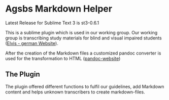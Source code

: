 Agsbs Markdown Helper
===================

Latest Release for Sublime Text 3 is st3-0.6.1


This is a sublime plugin which is used in our working group. Our working group is transcribing study materials
for blind and visual impaired students ([Elvis - german Website](http://elvis.inf.tu-dresden.de)).

After the creation of the Markdown files a customized pandoc converter is used for the transformation to HTML
([pandoc-website](http://johnmacfarlane.net/pandoc/))

## The Plugin

The plugin offered different functions to fulfil our guidelines, add Markdown content and
helps unknown transcribers to create markdown-files.

<!--

A details description of all functions and shortcuts will be written soon.

### The directory structure of material

The shortcut F2 opens the dialog for the input of the title, chaptercount, language, preface.
You have the separats the values by | .
sampleBook|3|en|0
The plugin creates the following folders and files:

sampleBook/
k01/
k02/
k03/
.lecture_meta_data.dcxml





### Shortcut

There are shortcuts for the generation of content like folder structure, convert to HTML or check the md-content by our check-tool. All these commands are set to the function-keys (see table below)

#### Shortcuts for Generation/Conversion of content

| Shortcut | Explanation                                 | implemented for |
| -----    | -------                                     | ---             |
| F2       | create structure                            | Windows         |
| F3       | check selected Markdown-file                | Windows         |
| F4       | check all Markdown-files in (parent)-folder | Windows         |
| F5       | convert the selected Markdown-file to HTML  | Windows         |
| F6       | generated HTML from all Markdown-files      | Windows         |
| F7       | Open Configuration file                     | Windows         |

#### Shortcuts for the transcription

The following shortcuts helps during the transcriptions and are working for Windows, Linux and OS X.

| Shortcut    | Selection required | Explanation                                                                  |
| ----------  | --------------     | -------------------------------------------------------------------------    |
| ALT+SHIFT+H | yes                | insert heading markdown for level 1, multiple input is supported             |
| ALT+SHIFT+R | no                 | horizontal row                                                               |
| ALT+SHIFT+R | yes                | markdown syntax for italic                                                   |
| ALT+SHIFT+S | yes                | markdown syntax for strong/bold                                              |
| ALT+SHIFT+O | yes                | ordered list                                                                 |
| ALT+SHIFT+U | yes                | unordered list                                                               |
| ALT+SHIFT+Q | yes                | quotes                                                                       |
| ALT+SHIFT+T | no                 | table syntax                                                                 |
| ALT+SHIFT+C | yes                | insert tabs for code format                                                  |
| ALT+SHIFT+L | no                 | markdown syntax for a link, input the link text and URL via inputs fields    |
| ALT+SHIFT+P | no                 | add syntax for page, input page number below                                 |
| CTRL+ALT+I  | no                 | markdown syntax for image and alternative description, input via text fields |


-->